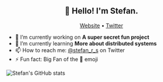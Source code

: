 <h2 align="center">👋 Hello! I'm Stefan.</h2>
<p align="center">
  <a href="https://stefanrs.me">Website</a> •
  <a href="https://twitter.com/stefan_r_s">Twitter</a>
</p>


- 🔭 I’m currently working on **A super secret fun project**
- 🌱 I’m currently learning **More about distributed systems**
- 📫 How to reach me: [@stefan_r_s](https://twitter.com/stefan_r_s) on Twitter
- ⚡ Fun fact: Big Fan of the :shrug: emoji


![Stefan's GitHub stats](https://github-readme-stats.vercel.app/api?username=stefanrsathianathen&count_private=true&show_icons=true&theme=cobalt)

